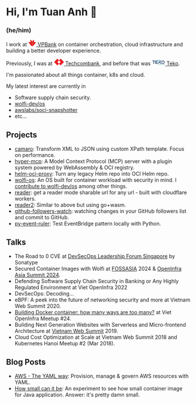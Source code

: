 # Hi, I'm Tuan Anh 👋

### (he/him)

I work at [<img src="./assets/vpbank.svg" alt="VPBank" height="18" /> VPBank](https://www.vpbank.com.vn/ca-nhan) on container orchestration, cloud infrastructure and building a better developer experience.

Previously, I was at  [<img src="./assets/tcb.svg" alt="Techcombank" height="18" /> Techcombank](https://techcombank.com), and before that was [<img src="./assets/teko.svg" alt="Teko" height="18" /> Teko](https://teko.vn).

I'm passionated about all things container, k8s and cloud.

My latest interest are currently in

- Software supply chain security.
- [wolfi-dev/os](https://github.com/wolfi-dev/os)
- [awslabs/soci-snapshotter](https://github.com/awslabs/soci-snapshotter)
- etc...

## Projects

- [camaro](https://github.com/tuananh/camaro): Transform XML to JSON using custom XPath template. Focus on performance.
- [hyper-mcp](https://github.com/tuananh/hyper-mcp): A Model Context Protocol (MCP) server with a plugin system powered by WebAssembly & OCI registry.
- [helm-oci-proxy](https://github.com/tuananh/helm-oci-proxy): Turn any legacy Helm repo into OCI Helm repo.
- [wolfi-os](https://github.com/wolfi-dev/os): An OS built for container workload with security in mind. I [contribute to wolfi-dev/os](https://github.com/wolfi-dev/os/commits?author=tuananh) among other things.
- [reader](https://github.com/tuananh/reader):  get a reader mode sharable url for any url - built with cloudflare workers.
- [reader2](https://github.com/tuananh/reader2): Similar to above but using go+wasm.
- [github-followers-watch](https://github.com/tuananh/github-followers-watch): watching changes in your GitHub followers list and commit to GitHub.
- [py-event-ruler](https://github.com/tuananh/py-event-ruler): Test EventBridge pattern locally with Python.

## Talks

- The Road to 0 CVE at [DevSecOps Leadership Forum Singapore](https://www.sonatype.com/devsecops-leadership-forum-singapore-2024) by Sonatype
- Secured Container Images with Wolfi at [FOSSASIA](https://fossasia.org/) 2024 & [OpenInfra Asia Summit 2024](https://2024.openinfraasia.org/).
- Defending Software Supply Chain Security in Banking or Any Highly Regulated Environment at Viet OpenInfra 2022
- DevSecOps: Decoding…
- eBPF: A peek into the future of networking security and more at Vietnam Web Summit 2020.
- [Building Docker container: how many ways are too many?](https://www.facebook.com/VietOpenInfra/videos/357437918554003/) at Viet OpenInfra Meetup #24.
- Building Next Generation Websites with Serverless and Micro-frontend Architecture at [Vietnam Web Summit](https://topdev.vn/vws/) 2019.
- Cloud Cost Optimization at Scale at Vietnam Web Summit 2018 and Kubernetes Hanoi Meetup #2 (Mar 2018).

## Blog Posts

- [AWS - The YAML way](https://github.com/tuananh/aws-the-yaml-way): Provision, manage & govern AWS resources with YAML.
- [How small can it be](https://github.com/tuananh/how-small-can-it-be): An experiment to see how small container image for Java application. Answer: it's pretty damn small.

